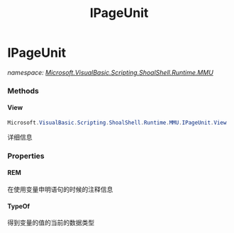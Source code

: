 ﻿---
title: IPageUnit
---

# IPageUnit
_namespace: [Microsoft.VisualBasic.Scripting.ShoalShell.Runtime.MMU](N-Microsoft.VisualBasic.Scripting.ShoalShell.Runtime.MMU.html)_



### Methods

#### View
```csharp
Microsoft.VisualBasic.Scripting.ShoalShell.Runtime.MMU.IPageUnit.View
```
详细信息



### Properties

#### REM
在使用变量申明语句的时候的注释信息
#### TypeOf
得到变量的值的当前的数据类型

